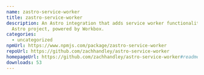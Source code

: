 ```yaml
---
name: zastro-service-worker
title: zastro-service-worker
description: An Astro integration that adds service worker functionality to your
  Astro project, powered by Workbox.
categories:
  - uncategorized
npmUrl: https://www.npmjs.com/package/zastro-service-worker
repoUrl: https://github.com/zachhandley/astro-service-worker
homepageUrl: https://github.com/zachhandley/astro-service-worker#readme
downloads: 53
---
```

